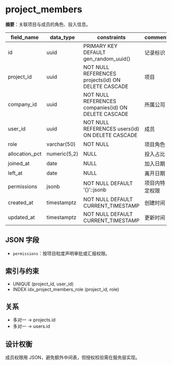 # project_members

**摘要**：关联项目与成员的角色、投入信息。

| field_name | data_type | constraints | comment |
| --- | --- | --- | --- |
| id | uuid | PRIMARY KEY DEFAULT gen_random_uuid() | 记录标识 |
| project_id | uuid | NOT NULL REFERENCES projects(id) ON DELETE CASCADE | 项目 |
| company_id | uuid | NOT NULL REFERENCES companies(id) ON DELETE CASCADE | 所属公司 |
| user_id | uuid | NOT NULL REFERENCES users(id) ON DELETE CASCADE | 成员 |
| role | varchar(50) | NOT NULL | 项目角色 |
| allocation_pct | numeric(5,2) | NULL | 投入占比 |
| joined_at | date | NULL | 加入日期 |
| left_at | date | NULL | 离开日期 |
| permissions | jsonb | NOT NULL DEFAULT '{}'::jsonb | 项目内特定权限 |
| created_at | timestamptz | NOT NULL DEFAULT CURRENT_TIMESTAMP | 创建时间 |
| updated_at | timestamptz | NOT NULL DEFAULT CURRENT_TIMESTAMP | 更新时间 |

## JSON 字段
- `permissions`：按项目粒度声明审批或汇报权限。

## 索引与约束
- UNIQUE (project_id, user_id)
- INDEX idx_project_members_role (project_id, role)

## 关系
- 多对一 -> projects.id
- 多对一 -> users.id

## 设计权衡
成员权限用 JSON，避免额外中间表，但授权校验需在服务层实现。

